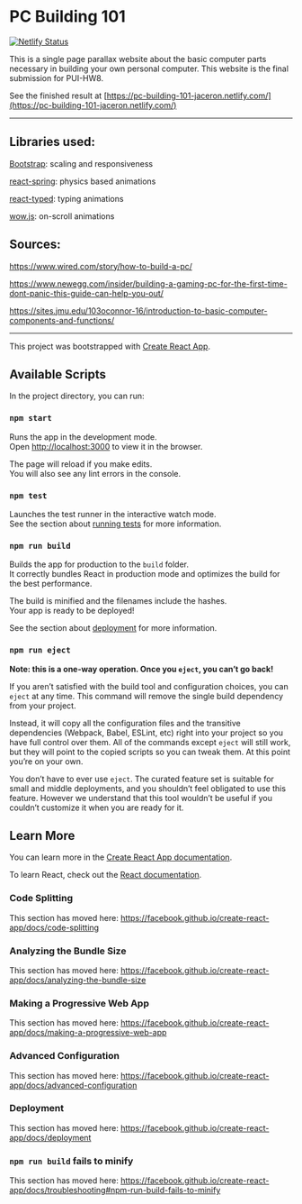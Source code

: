 # PC Building 101

[![Netlify Status](https://api.netlify.com/api/v1/badges/f21fe7c2-8d2d-42e0-a227-7abf5542a74b/deploy-status)](https://app.netlify.com/sites/pc-building-101-jaceron/deploys)

This is a single page parallax website about the basic computer parts necessary in building your own personal computer. This website is the final submission for PUI-HW8.

See the finished result at [https://pc-building-101-jaceron.netlify.com/](https://pc-building-101-jaceron.netlify.com/)

--------

## Libraries used:

[Bootstrap](https://www.npmjs.com/package/bootstrap): scaling and responsiveness

[react-spring](https://www.npmjs.com/package/react-spring): physics based animations

[react-typed](https://www.npmjs.com/package/react-typed): typing animations

[wow.js](https://www.npmjs.com/package/wowjs): on-scroll animations


## Sources:

https://www.wired.com/story/how-to-build-a-pc/

https://www.newegg.com/insider/building-a-gaming-pc-for-the-first-time-dont-panic-this-guide-can-help-you-out/

https://sites.jmu.edu/103oconnor-16/introduction-to-basic-computer-components-and-functions/

--------

This project was bootstrapped with [Create React App](https://github.com/facebook/create-react-app).

## Available Scripts

In the project directory, you can run:

### `npm start`

Runs the app in the development mode.<br />
Open [http://localhost:3000](http://localhost:3000) to view it in the browser.

The page will reload if you make edits.<br />
You will also see any lint errors in the console.

### `npm test`

Launches the test runner in the interactive watch mode.<br />
See the section about [running tests](https://facebook.github.io/create-react-app/docs/running-tests) for more information.

### `npm run build`

Builds the app for production to the `build` folder.<br />
It correctly bundles React in production mode and optimizes the build for the best performance.

The build is minified and the filenames include the hashes.<br />
Your app is ready to be deployed!

See the section about [deployment](https://facebook.github.io/create-react-app/docs/deployment) for more information.

### `npm run eject`

**Note: this is a one-way operation. Once you `eject`, you can’t go back!**

If you aren’t satisfied with the build tool and configuration choices, you can `eject` at any time. This command will remove the single build dependency from your project.

Instead, it will copy all the configuration files and the transitive dependencies (Webpack, Babel, ESLint, etc) right into your project so you have full control over them. All of the commands except `eject` will still work, but they will point to the copied scripts so you can tweak them. At this point you’re on your own.

You don’t have to ever use `eject`. The curated feature set is suitable for small and middle deployments, and you shouldn’t feel obligated to use this feature. However we understand that this tool wouldn’t be useful if you couldn’t customize it when you are ready for it.

## Learn More

You can learn more in the [Create React App documentation](https://facebook.github.io/create-react-app/docs/getting-started).

To learn React, check out the [React documentation](https://reactjs.org/).

### Code Splitting

This section has moved here: https://facebook.github.io/create-react-app/docs/code-splitting

### Analyzing the Bundle Size

This section has moved here: https://facebook.github.io/create-react-app/docs/analyzing-the-bundle-size

### Making a Progressive Web App

This section has moved here: https://facebook.github.io/create-react-app/docs/making-a-progressive-web-app

### Advanced Configuration

This section has moved here: https://facebook.github.io/create-react-app/docs/advanced-configuration

### Deployment

This section has moved here: https://facebook.github.io/create-react-app/docs/deployment

### `npm run build` fails to minify

This section has moved here: https://facebook.github.io/create-react-app/docs/troubleshooting#npm-run-build-fails-to-minify
